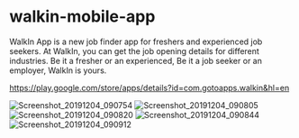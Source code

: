 # walkin-mobile-app
WalkIn App is a new job finder app for freshers and experienced job seekers. At WalkIn, you can get the job opening details for different industries. 
Be it a fresher or an experienced, Be it a job seeker or an employer, WalkIn is yours.

https://play.google.com/store/apps/details?id=com.gotoapps.walkin&hl=en

![Screenshot_20191204_090754](https://github.com/user-attachments/assets/31b2838c-7844-4911-8092-e8e85be712ac)
![Screenshot_20191204_090805](https://github.com/user-attachments/assets/33444a20-8704-4a68-a56d-65a0aa6aaf7f)
![Screenshot_20191204_090820](https://github.com/user-attachments/assets/33c8e435-adad-4007-aa0c-9c03db53d663)
![Screenshot_20191204_090844](https://github.com/user-attachments/assets/a0263738-1239-472a-a536-ca58a3e2b1b5)
![Screenshot_20191204_090912](https://github.com/user-attachments/assets/94988104-8363-4d90-b468-348f55708d80)
